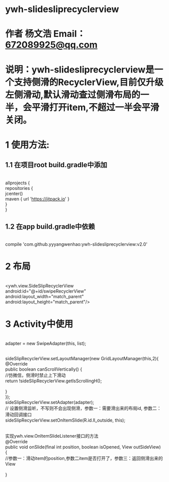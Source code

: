 # ywh-slidesliprecyclerview
# 作者 杨文浩  Email：672089925@qq.com
# 说明：ywh-slidesliprecyclerview是一个支持侧滑的RecyclerView,目前仅升级左侧滑动,默认滑动查过侧滑布局的一半，会平滑打开item,不超过一半会平滑关闭。
# 1 使用方法:
## 1.1    在项目root build.gradle中添加
<br>    allprojects {
<br>          repositories {
<br>            jcenter()
<br>            maven { url 'https://jitpack.io' }
<br>        }
<br>    }
## 1.2  在app  build.gradle中依赖
<br>     compile 'com.github.yyyangwenhao:ywh-slidesliprecyclerview:v2.0' 

# 2  布局
<br> <ywh.view.SideSlipRecyclerView 
<br>     android:id="@+id/swipeRecyclerView"
<br>     android:layout_width="match_parent" 
<br>     android:layout_height="match_parent"/>
# 3 Activity中使用
<br>  adapter = new SwipeAdapter(this, list);  

<br>  sideSlipRecyclerView.setLayoutManager(new GridLayoutManager(this,2){
<br>      @Override
<br>      public boolean canScrollVertically() {
<br>            //仿微信，侧滑时禁止上下滑动
<br>          return !sideSlipRecyclerView.getIsScrollingH();      
<br>      }
<br>  });
<br>  sideSlipRecyclerView.setAdapter(adapter);
<br>  // 设置侧滑监听，不写则不会出现侧滑，参数一：需要滑出来的布局id, 参数二：滑动回调接口
<br>  sideSlipRecyclerView.setOnItemSlide(R.id.ll_outside, this);  
                                                                                                            
<br>  实现ywh.view.OnItemSlideListener接口的方法
<br>    @Override
<br>   public void onSlide(final int position, boolean isOpened, View outSideView) {
<br>        //参数一：滑动item的position,参数二item是否打开了，参数三：返回侧滑出来的View    
<br>   }
